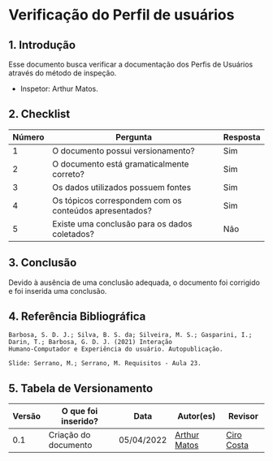 # Verificação do Perfil de usuários

## 1. Introdução

Esse documento busca verificar a documentação dos Perfis de Usuários através do método de inspeção. 
- Inspetor: Arthur Matos.

## 2. Checklist

Número | Pergunta | Resposta
---    |   ---    |    ---
1| O documento possui versionamento?| Sim
2| O documento está gramaticalmente correto?| Sim
3| Os dados utilizados possuem fontes| Sim
4| Os tópicos correspondem com os conteúdos apresentados? | Sim
5| Existe uma conclusão para os dados coletados?| Não

## 3. Conclusão

Devido à ausência de uma conclusão adequada, o documento foi corrigido e foi inserida uma conclusão.

## 4. Referência Bibliográfica
    Barbosa, S. D. J.; Silva, B. S. da; Silveira, M. S.; Gasparini, I.; Darin, T.; Barbosa, G. D. J. (2021) Interação
    Humano-Computador e Experiência do usuário. Autopublicação.

    Slide: Serrano, M.; Serrano, M. Requisitos - Aula 23.

## 5. Tabela de Versionamento
Versão |  O que foi inserido? | Data | Autor(es)| Revisor |
---- |----- | ---- | ---- | ---- |
0.1| Criação do documento | 05/04/2022| [Arthur Matos](https://github.com/Arthur-Gaudium) | [Ciro Costa](https://github.com/ciro-c)|